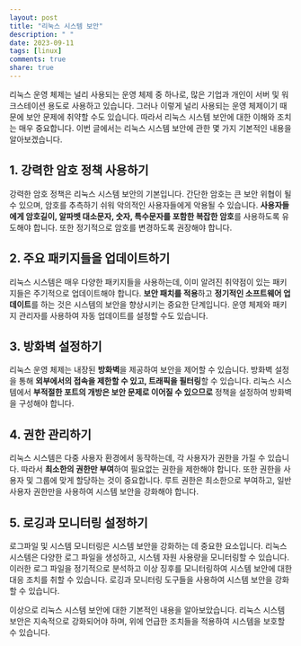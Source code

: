 ```yaml
---
layout: post
title: "리눅스 시스템 보안"
description: " "
date: 2023-09-11
tags: [linux]
comments: true
share: true
---
```


리눅스 운영 체제는 널리 사용되는 운영 체제 중 하나로, 많은 기업과 개인이 서버 및 워크스테이션 용도로 사용하고 있습니다. 그러나 이렇게 널리 사용되는 운영 체제이기 때문에 보안 문제에 취약할 수도 있습니다. 따라서 리눅스 시스템 보안에 대한 이해와 조치는 매우 중요합니다. 이번 글에서는 리눅스 시스템 보안에 관한 몇 가지 기본적인 내용을 알아보겠습니다.

## 1. 강력한 암호 정책 사용하기

강력한 암호 정책은 리눅스 시스템 보안의 기본입니다. 간단한 암호는 큰 보안 위협이 될 수 있으며, 암호를 추측하기 쉬워 악의적인 사용자들에게 악용될 수 있습니다. **사용자들에게 암호길이, 알파벳 대소문자, 숫자, 특수문자를 포함한 복잡한 암호**를 사용하도록 유도해야 합니다. 또한 정기적으로 암호를 변경하도록 권장해야 합니다.

## 2. 주요 패키지들을 업데이트하기

리눅스 시스템은 매우 다양한 패키지들을 사용하는데, 이미 알려진 취약점이 있는 패키지들은 주기적으로 업데이트해야 합니다. **보안 패치를 적용**하고 **정기적인 소프트웨어 업데이트**를 하는 것은 시스템의 보안을 향상시키는 중요한 단계입니다. 운영 체제와 패키지 관리자를 사용하여 자동 업데이트를 설정할 수도 있습니다.

## 3. 방화벽 설정하기

리눅스 운영 체제는 내장된 **방화벽**을 제공하여 보안을 제어할 수 있습니다. 방화벽 설정을 통해 **외부에서의 접속을 제한할 수 있고, 트래픽을 필터링**할 수 있습니다. 리눅스 시스템에서 **부적절한 포트의 개방은 보안 문제로 이어질 수 있으므로** 정책을 설정하여 방화벽을 구성해야 합니다.

## 4. 권한 관리하기

리눅스 시스템은 다중 사용자 환경에서 동작하는데, 각 사용자가 권한을 가질 수 있습니다. 따라서 **최소한의 권한만 부여**하여 필요없는 권한을 제한해야 합니다. 또한 권한을 사용자 및 그룹에 맞게 할당하는 것이 중요합니다. 루트 권한은 최소한으로 부여하고, 일반 사용자 권한만을 사용하여 시스템 보안을 강화해야 합니다.

## 5. 로깅과 모니터링 설정하기

로그파일 및 시스템 모니터링은 시스템 보안을 강화하는 데 중요한 요소입니다. 리눅스 시스템은 다양한 로그 파일을 생성하고, 시스템 자원 사용량을 모니터링할 수 있습니다. 이러한 로그 파일을 정기적으로 분석하고 이상 징후를 모니터링하여 시스템 보안에 대한 대응 조치를 취할 수 있습니다. 로깅과 모니터링 도구들을 사용하여 시스템 보안을 강화할 수 있습니다.

이상으로 리눅스 시스템 보안에 대한 기본적인 내용을 알아보았습니다. 리눅스 시스템 보안은 지속적으로 강화되어야 하며, 위에 언급한 조치들을 적용하여 시스템을 보호할 수 있습니다.